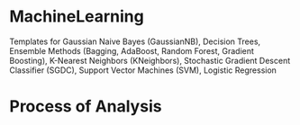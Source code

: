 # MachineLearning
Templates for Gaussian Naive Bayes (GaussianNB), Decision Trees, Ensemble Methods (Bagging, AdaBoost, Random Forest, Gradient Boosting), K-Nearest Neighbors (KNeighbors), Stochastic Gradient Descent Classifier (SGDC), Support Vector Machines (SVM), Logistic Regression

# Process of Analysis
